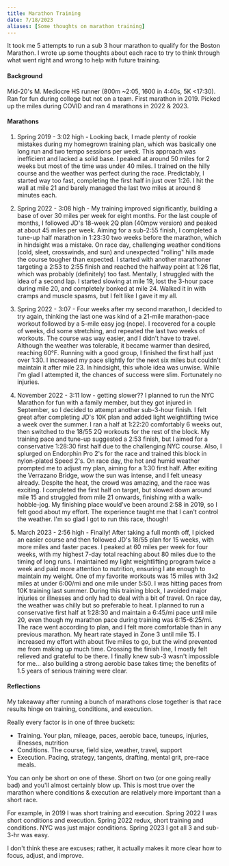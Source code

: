 ```yaml
---
title: Marathon Training
date: 7/18/2023
aliases: [Some thoughts on marathon training]
---
```

It took me 5 attempts to run a sub 3 hour marathon to qualify for the Boston Marathon. I wrote up some thoughts about each race to try to think through what went right and wrong to help with future training. 

#### **Background**

Mid-20's M. Mediocre HS runner (800m ~2:05, 1600 in 4:40s, 5K <17:30). Ran for fun during college but not on a team. First marathon in 2019. Picked up the miles during COVID and ran 4 marathons in 2022 & 2023. 

#### **Marathons**

1. Spring 2019 - 3:02 high - Looking back, I made plenty of rookie mistakes during my homegrown training plan, which was basically one long run and two tempo sessions per week. This approach was inefficient and lacked a solid base. I peaked at around 50 miles for 2 weeks but most of the time was under 40 miles. I trained on the hilly course and the weather was perfect during the race. Predictably, I started way too fast, completing the first half in just over 1:26. I hit the wall at mile 21 and barely managed the last two miles at around 8 minutes each.
    
2. Spring 2022 - 3:08 high - My training improved significantly, building a base of over 30 miles per week for eight months. For the last couple of months, I followed JD's 18-week 2Q plan (40mpw version) and peaked at about 45 miles per week. Aiming for a sub-2:55 finish, I completed a tune-up half marathon in 1:23:30 two weeks before the marathon, which in hindsight was a mistake. On race day, challenging weather conditions (cold, sleet, crosswinds, and sun) and unexpected "rolling" hills made the course tougher than expected. I started with another marathoner targeting a 2:53 to 2:55 finish and reached the halfway point at 1:26 flat, which was probably (definitely) too fast. Mentally, I struggled with the idea of a second lap. I started slowing at mile 19, lost the 3-hour pace during mile 20, and completely bonked at mile 24. Walked it in with cramps and muscle spasms, but I felt like I gave it my all.
    
3. Spring 2022 - 3:07 - Four weeks after my second marathon, I decided to try again, thinking the last one was kind of a 21-mile marathon-pace workout followed by a 5-mile easy jog (nope). I recovered for a couple of weeks, did some stretching, and repeated the last two weeks of workouts. The course was way easier, and I didn't have to travel. Although the weather was tolerable, it became warmer than desired, reaching 60°F. Running with a good group, I finished the first half just over 1:30. I increased my pace slightly for the next six miles but couldn't maintain it after mile 23. In hindsight, this whole idea was unwise. While I'm glad I attempted it, the chances of success were slim. Fortunately no injuries.
    
4. November 2022 - 3:11 low - getting slower?? I planned to run the NYC Marathon for fun with a family member, but they got injured in September, so I decided to attempt another sub-3-hour finish. I felt great after completing JD's 10K plan and added light weightlifting twice a week over the summer. I ran a half at 1:22:20 comfortably 6 weeks out, then switched to the 18/55 2Q workouts for the rest of the block. My training pace and tune-up suggested a 2:53 finish, but I aimed for a conservative 1:28:30 first half due to the challenging NYC course. Also, I splurged on Endorphin Pro 2's for the race and trained this block in nylon-plated Speed 2's. On race day, the hot and humid weather prompted me to adjust my plan, aiming for a 1:30 first half. After exiting the Verrazano Bridge, wow the sun was intense, and I felt uneasy already. Despite the heat, the crowd was amazing, and the race was exciting. I completed the first half on target, but slowed down around mile 15 and struggled from mile 21 onwards, finishing with a walk-hobble-jog. My finishing place would've been around 2:58 in 2019, so I felt good about my effort. The experience taught me that I can't control the weather. I'm so glad I got to run this race, though!
    
5. March 2023 - 2:56 high - Finally! After taking a full month off, I picked an easier course and then followed JD's 18/55 plan for 15 weeks, with more miles and faster paces. I peaked at 60 miles per week for four weeks, with my highest 7-day total reaching about 80 miles due to the timing of long runs. I maintained my light weightlifting program twice a week and paid more attention to nutrition, ensuring I ate enough to maintain my weight. One of my favorite workouts was 15 miles with 3x2 miles at under 6:00/mi and one mile under 5:50. I was hitting paces from 10K training last summer. During this training block, I avoided major injuries or illnesses and only had to deal with a bit of travel. On race day, the weather was chilly but so preferable to heat. I planned to run a conservative first half at 1:28:30 and maintain a 6:45/mi pace until mile 20, even though my marathon pace during training was 6:15-6:25/mi. The race went according to plan, and I felt more comfortable than in any previous marathon. My heart rate stayed in Zone 3 until mile 15. I increased my effort with about five miles to go, but the wind prevented me from making up much time. Crossing the finish line, I mostly felt relieved and grateful to be there. I finally knew sub-3 wasn't impossible for me... also building a strong aerobic base takes time; the benefits of 1.5 years of serious training were clear. 
    

#### **Reflections**

My takeaway after running a bunch of marathons close together is that race results hinge on training, conditions, and execution. 

Really every factor is in one of three buckets:

- Training. Your plan, mileage, paces, aerobic bace, tuneups, injuries, illnesses, nutrition
- Conditions. The course, field size, weather, travel, support 
- Execution. Pacing, strategy, tangents, drafting, mental grit, pre-race meals. 

You can only be short on one of these. Short on two (or one going really bad) and you'll almost certainly blow up. This is most true over the marathon where conditions & execution are relatively more important than a short race. 

For example, in 2019 I was short training and execution. Spring 2022 I was short conditions and execution. Spring 2022 redux, short training and conditions. NYC was just major conditions. Spring 2023 I got all 3 and sub-3-hr was easy. 

I don't think these are excuses; rather, it actually makes it more clear how to focus, adjust, and improve.